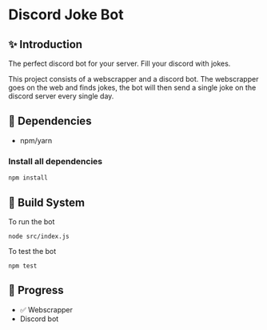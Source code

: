 # Discord Joke Bot

## ✨ Introduction
The perfect discord bot for your server. Fill your discord with jokes.

This project consists of a webscrapper and a discord bot. The webscrapper goes on the web and finds jokes, the bot will then send a single joke on the discord server every single day. 

## 📝 Dependencies
- npm/yarn

### Install all dependencies
```
npm install
```

## 🚀 Build System

To run the bot
```
node src/index.js
```

To test the bot
```
npm test
```

## 🔨 Progress
- ✅ Webscrapper
- Discord bot
